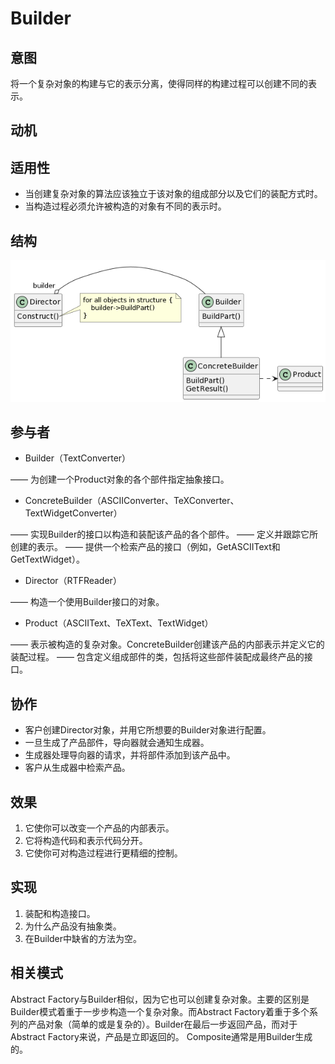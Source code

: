 # Builder

## 意图

将一个复杂对象的构建与它的表示分离，使得同样的构建过程可以创建不同的表示。

## 动机

## 适用性

- 当创建复杂对象的算法应该独立于该对象的组成部分以及它们的装配方式时。
- 当构造过程必须允许被构造的对象有不同的表示时。

## 结构

![Builder](Builder.png)

## 参与者

- Builder（TextConverter）

—— 为创建一个Product对象的各个部件指定抽象接口。

- ConcreteBuilder（ASCIIConverter、TeXConverter、TextWidgetConverter）

—— 实现Builder的接口以构造和装配该产品的各个部件。
—— 定义并跟踪它所创建的表示。
—— 提供一个检索产品的接口（例如，GetASCIIText和GetTextWidget）。

- Director（RTFReader）

—— 构造一个使用Builder接口的对象。

- Product（ASCIIText、TeXText、TextWidget）

—— 表示被构造的复杂对象。ConcreteBuilder创建该产品的内部表示并定义它的装配过程。
—— 包含定义组成部件的类，包括将这些部件装配成最终产品的接口。

## 协作

- 客户创建Director对象，并用它所想要的Builder对象进行配置。
- 一旦生成了产品部件，导向器就会通知生成器。
- 生成器处理导向器的请求，并将部件添加到该产品中。
- 客户从生成器中检索产品。

## 效果

1. 它使你可以改变一个产品的内部表示。
2. 它将构造代码和表示代码分开。
3. 它使你可对构造过程进行更精细的控制。

## 实现

1. 装配和构造接口。
2. 为什么产品没有抽象类。
3. 在Builder中缺省的方法为空。

## 相关模式

Abstract Factory与Builder相似，因为它也可以创建复杂对象。主要的区别是Builder模式着重于一步步构造一个复杂对象。而Abstract Factory着重于多个系列的产品对象（简单的或是复杂的）。Builder在最后一步返回产品，而对于Abstract Factory来说，产品是立即返回的。
Composite通常是用Builder生成的。
